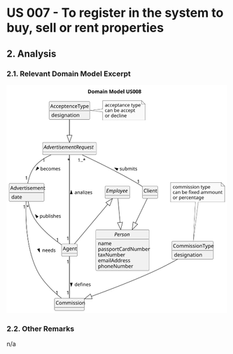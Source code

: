 # US 007 - To register in the system to buy, sell or rent properties
## 2. Analysis

### 2.1. Relevant Domain Model Excerpt 

![Domain Model](svg/us008-domain-model-Domain_Model_US008.svg)

### 2.2. Other Remarks

n/a
